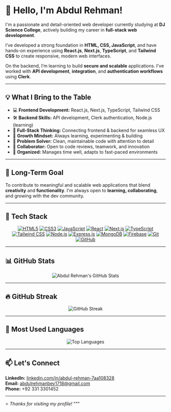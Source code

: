 # 👋 Hello, I'm Abdul Rehman!

I'm a passionate and detail-oriented web developer currently studying at **DJ Science College**, actively building my career in **full-stack web development**.

I’ve developed a strong foundation in **HTML, CSS, JavaScript**, and have hands-on experience using **React.js**, **Next.js**, **TypeScript**, and **Tailwind CSS** to create responsive, modern web interfaces.

On the backend, I’m learning to build **secure and scalable** applications. I've worked with **API development**, **integration**, and **authentication workflows** using **Clerk**.

---

## 💡 What I Bring to the Table

- 💻 **Frontend Development:** React.js, Next.js, TypeScript, Tailwind CSS  
- 🛠️ **Backend Skills:** API development, Clerk authentication, Node.js (learning)  
- 🔄 **Full-Stack Thinking:** Connecting frontend & backend for seamless UX  
- 🧠 **Growth Mindset:** Always learning, experimenting & building  
- 🧩 **Problem Solver:** Clean, maintainable code with attention to detail  
- 🤝 **Collaborator:** Open to code reviews, teamwork, and innovation  
- 📅 **Organized:** Manages time well, adapts to fast-paced environments

---

## 🎯 Long-Term Goal

To contribute to meaningful and scalable web applications that blend **creativity** and **functionality**. I'm always open to **learning, collaborating**, and growing with the dev community.

---

## 🧰 Tech Stack

<p align="center">
  <a href="https://developer.mozilla.org/en-US/docs/Web/HTML" target="_blank"><img src="https://img.shields.io/badge/HTML5-E34F26?style=for-the-badge&logo=html5&logoColor=white" alt="HTML5" /></a>
  <a href="https://developer.mozilla.org/en-US/docs/Web/CSS" target="_blank"><img src="https://img.shields.io/badge/CSS3-1572B6?style=for-the-badge&logo=css3&logoColor=white" alt="CSS3" /></a>
  <a href="https://developer.mozilla.org/en-US/docs/Web/JavaScript" target="_blank"><img src="https://img.shields.io/badge/JavaScript-F7DF1E?style=for-the-badge&logo=javascript&logoColor=black" alt="JavaScript" /></a>
  <a href="https://reactjs.org/" target="_blank"><img src="https://img.shields.io/badge/React-20232A?style=for-the-badge&logo=react&logoColor=61DAFB" alt="React" /></a>
  <a href="https://nextjs.org/" target="_blank"><img src="https://img.shields.io/badge/Next.js-000000?style=for-the-badge&logo=nextdotjs&logoColor=white" alt="Next.js" /></a>
  <a href="https://www.typescriptlang.org/" target="_blank"><img src="https://img.shields.io/badge/TypeScript-3178C6?style=for-the-badge&logo=typescript&logoColor=white" alt="TypeScript" /></a>
  <a href="https://tailwindcss.com/" target="_blank"><img src="https://img.shields.io/badge/Tailwind_CSS-38B2AC?style=for-the-badge&logo=tailwind-css&logoColor=white" alt="Tailwind CSS" /></a>
  <a href="https://nodejs.org/" target="_blank"><img src="https://img.shields.io/badge/Node.js-339933?style=for-the-badge&logo=nodedotjs&logoColor=white" alt="Node.js" /></a>
  <a href="https://expressjs.com/" target="_blank"><img src="https://img.shields.io/badge/Express.js-000000?style=for-the-badge&logo=express&logoColor=white" alt="Express.js" /></a>
  <a href="https://www.mongodb.com/" target="_blank"><img src="https://img.shields.io/badge/MongoDB-4EA94B?style=for-the-badge&logo=mongodb&logoColor=white" alt="MongoDB" /></a>
  <a href="https://firebase.google.com/" target="_blank"><img src="https://img.shields.io/badge/Firebase-FFCA28?style=for-the-badge&logo=firebase&logoColor=black" alt="Firebase" /></a>
  <a href="https://git-scm.com/" target="_blank"><img src="https://img.shields.io/badge/Git-F05032?style=for-the-badge&logo=git&logoColor=white" alt="Git" /></a>
  <a href="https://github.com/" target="_blank"><img src="https://img.shields.io/badge/GitHub-181717?style=for-the-badge&logo=github&logoColor=white" alt="GitHub" /></a>
</p>

---

## 📊 GitHub Stats

<p align="center">
  <img src="https://github-readme-stats.vercel.app/api?username=AbdulRehman817&show_icons=true&theme=github_dark" alt="Abdul Rehman's GitHub Stats" />
</p>

---

## 🔥 GitHub Streak

<p align="center">
  <img src="https://github-readme-streak-stats.herokuapp.com/?user=AbdulRehman817&theme=github-dark" alt="GitHub Streak" />
</p>

---

## 📌 Most Used Languages

<p align="center">
  <img src="https://github-readme-stats.vercel.app/api/top-langs/?username=AbdulRehman817&layout=compact&theme=github_dark" alt="Top Languages" />
</p>

---

## 📫 Let's Connect

**LinkedIn:** [linkedin.com/in/abdul-rehman-7aa108328](https://www.linkedin.com/in/abdul-rehman-7aa108328/)  
**Email:** abdulrehmanbey1718@gmail.com  
**Phone:** +92 331 3301452  

---

⭐️ *Thanks for visiting my profile!*
"""
